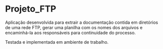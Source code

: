 # Projeto_FTP
Aplicação desenvolvida para extrair a documentação contida em diretórios de uma rede FTP, gerar uma planilha com os nomes dos arquivos e encaminhá-la aos responsáveis para continuidade do processo.

Testada e implementada em ambiente de trabalho.
